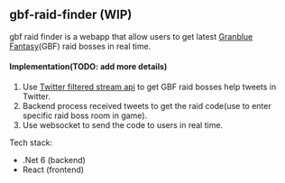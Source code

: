 ## gbf-raid-finder (WIP)

gbf raid finder is a webapp that allow users to get latest [Granblue Fantasy](https://granbluefantasy.jp/)(GBF) raid bosses in real time.

#### Implementation(TODO: add more details)

1. Use [Twitter filtered stream api](https://developer.twitter.com/en/docs/twitter-api/tweets/filtered-stream/introduction) to get GBF raid bosses help tweets in Twitter.
2. Backend process received tweets to get the raid code(use to enter specific raid boss room in game).
3. Use websocket to send the code to users in real time.

Tech stack:

-   .Net 6 (backend)
-   React (frontend)
